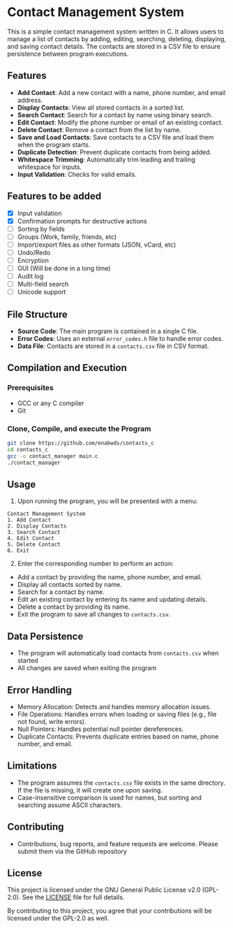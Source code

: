 # Contact Management System

This is a simple contact management system written in C. It allows users to manage a list of contacts by adding, editing, searching, deleting, displaying, and saving contact details. The contacts are stored in a CSV file to ensure persistence between program executions.

## Features

- **Add Contact**: Add a new contact with a name, phone number, and email address.
- **Display Contacts**: View all stored contacts in a sorted list.
- **Search Contact**: Search for a contact by name using binary search.
- **Edit Contact**: Modify the phone number or email of an existing contact.
- **Delete Contact**: Remove a contact from the list by name.
- **Save and Load Contacts**: Save contacts to a CSV file and load them when the program starts.
- **Duplicate Detection**: Prevent duplicate contacts from being added.
- **Whitespace Trimming**: Automatically trim leading and trailing whitespace for inputs.
- **Input Validation**: Checks for valid emails.

## Features to be added
- [x] Input validation
- [x] Confirmation prompts for destructive actions
- [ ] Sorting by fields
- [ ] Groups (Work, family, friends, etc)
- [ ] Import/export files as other formats (JSON, vCard, etc)
- [ ] Undo/Redo
- [ ] Encryption
- [ ] GUI (Will be done in a long time)
- [ ] Audit log
- [ ] Multi-field search
- [ ] Unicode support

## File Structure

- **Source Code**: The main program is contained in a single C file.
- **Error Codes**: Uses an external `error_codes.h` file to handle error codes.
- **Data File**: Contacts are stored in a `contacts.csv` file in CSV format.

## Compilation and Execution

### Prerequisites
- GCC or any C compiler
- Git

### Clone, Compile, and execute the Program
```bash
git clone https://github.com/enabwds/contacts_c
cd contacts_c
gcc -o contact_manager main.c
./contact_manager
```

## Usage
1. Upon running the program, you will be presented with a menu:
```
Contact Management System
1. Add Contact
2. Display Contacts
3. Search Contact
4. Edit Contact
5. Delete Contact
6. Exit
```

2. Enter the corresponding number to perform an action:
- Add a contact by providing the name, phone number, and email.
- Display all contacts sorted by name.
- Search for a contact by name.
- Edit an existing contact by entering its name and updating details.
- Delete a contact by providing its name.
- Exit the program to save all changes to `contacts.csv`.

## Data Persistence
- The program will automatically load contacts from `contacts.csv` when started
- All changes are saved when exiting the program

## Error Handling
- Memory Allocation: Detects and handles memory allocation issues.
- File Operations: Handles errors when loading or saving files (e.g., file not found, write errors).
- Null Pointers: Handles potential null pointer dereferences.
- Duplicate Contacts: Prevents duplicate entries based on name, phone number, and email.

## Limitations
- The program assumes the `contacts.csv` file exists in the same directory. If the file is missing, it will create one upon saving.
- Case-insensitive comparison is used for names, but sorting and searching assume ASCII characters.

## Contributing
- Contributions, bug reports, and feature requests are welcome. Please submit them via the GitHub repository

## License
This project is licensed under the GNU General Public License v2.0 (GPL-2.0). See the [LICENSE](LICENSE) file for full details.

By contributing to this project, you agree that your contributions will be licensed under the GPL-2.0 as well.

